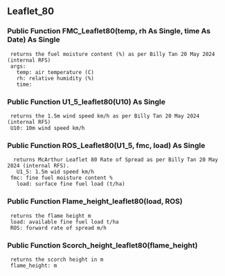 ## Leaflet_80

### Public Function FMC_Leaflet80(temp, rh As Single, time As Date) As Single
     returns the fuel moisture content (%) as per Billy Tan 20 May 2024 (internal RFS)
     args:
       temp: air temperature (C)
       rh: relative humidity (%)
       time:

### Public Function U1_5_leaflet80(U10) As Single
     returns the 1.5m wind speed km/h as per Billy Tan 20 May 2024 (internal RFS)
     U10: 10m wind speed km/h

### Public Function ROS_Leaflet80(U1_5, fmc, load) As Single
      returns McArthur Leaflet 80 Rate of Spread as per Billy Tan 20 May 2024 (internal RFS).
       U1_5: 1.5m wid speed km/h
     fmc: fine fuel moisture content %
       load: surface fine fuel load (t/ha)

### Public Function Flame_height_leaflet80(load, ROS)
     returns the flame height m
     load: available fine fuel load t/ha
     ROS: forward rate of spread m/h

### Public Function Scorch_height_leaflet80(flame_height)
     returns the scorch height in m
     flame_height: m
